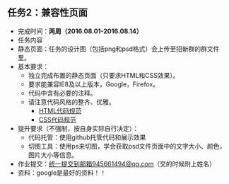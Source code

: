 ## 任务2：兼容性页面

- 完成时间：**两周（2016.08.01-2016.08.14）**
- 任务内容
 - 静态页面：任务的设计图（包括png和psd格式）会上传至招新群的群文件里。
- 基本要求：
    - 独立完成布置的静态页面（只要求HTML和CSS效果）。
    - 要求能兼容IE8及以上版本，Google，Firefox。
    - 代码中含有必要的注释。
    - 请注意代码风格的整齐、优雅。
        - [HTML代码规范](https://github.com/ecomfe/spec/blob/master/html-style-guide.md)
        - [CSS代码规范](https://github.com/ecomfe/spec/blob/master/css-style-guide.md)
- 提升要求（不强制，按自身实际自行决定）：
    - 代码托管：使用github托管代码和展示效果
    - 切图工具：使用ps来切图，学会获取psd文件页面中的文字大小、颜色，图片大小等信息。
- 作业提交：统一提交到邮箱945661494@qq.com（交的时候附上姓名）
- 资料：google是最好的资料！！
